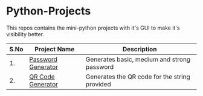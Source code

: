# Python-Projects
This repos contains the mini-python projects with it's GUI to make it's visibility better. 

| S.No | Project Name | Description | 
| ---- | ------------ | ------------|
| 1. | [Password Generator](https://github.com/Sumit-jr/Python-Projects/tree/main/1.%20Password%20Generator) | Generates basic, medium and strong password |
| 2. | [QR Code Generator](https://github.com/Sumit-jr/Python-Projects/tree/main/QR%20Code%20Generator) | Generates the QR code for the string provided |
